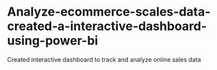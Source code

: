 # Analyze-ecommerce-scales-data-created-a-interactive-dashboard-using-power-bi
Created interactive dashboard to track and analyze online sales data 
